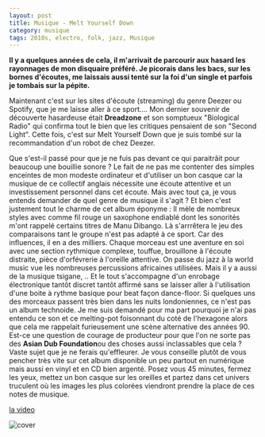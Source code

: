 ```yaml
---
layout: post
title: Musique - Melt Yourself Down
category: musique
tags: 2010s, electro, folk, jazz, Musique
---
```

**Il y a quelques années de cela, il m'arrivait de parcourir aux hasard les rayonnages de mon disquaire préféré. Je picorais dans les bacs, sur les bornes d'écoutes, me laissais aussi tenté sur la foi d'un single et parfois je tombais sur la pépite.**

Maintenant c'est sur les sites d'écoute (streaming) du genre Deezer ou Spotify, que je me laisse aller à ce sport.... Mon dernier souvenir de découverte hasardeuse était **Dreadzone** et son somptueux "Biological Radio" qui confirma tout le bien que les critiques pensaient de son "Second Light". Cette fois, c'est sur Melt Yourself Down que je suis tombé sur la recommandation d'un robot de chez Deezer.

Que s'est-il passé pour que je ne fuis pas devant ce qui paraitrâit pour beaucoup une bouillie sonore ? Le fait de ne pas me contenter des simples enceintes de mon modeste ordinateur et d'utiliser un bon casque car la musique de ce collectif anglais nécessite une écoute attentive et un investissement personnel dans cet écoute. Mais avec tout ça, je vous entends demander de quel genre de musique il s'agit ? Et bien c'est justement tout le charme de cet album éponyme : Il mèle de nombreux styles avec comme fil rouge un saxophone endiablé dont les sonorités m'ont rappelé certains titres de Manu Dibango. Là s'arrrêtera le jeu des comparaisons tant le groupe n'est pas adapté à ce sport. Car des influences, il en a des milliers. Chaque morceau est une aventure en soi avec une section rythmique complexe, touffue, brouillone à l'écoute distraite, pièce d'orfévrerie à l'oreille attentive. On passe du jazz à la world music vue les nombreuses percussions africaines utilisées. Mais il y a aussi de la musique tsigane, .. Et le tout s'accompagne d'un enrobage électronique tantôt discret tantôt affirmé sans se laisser aller à l'utilisation d'une boite à rythme basique pour beat façon dance-floor. Si quelques uns des morceaux passent très bien dans les nuits londoniennes, ce n'est pas un album technoide. Je me suis demandé pour ma part pourquoi je n'ai pas entendu ce son et ce melting-pot foisonnant du coté de l'hexagone alors que cela me rappelait furieusement une scène alternative des années 90. Est-ce une question de courage de producteur pour que l'on ne sorte pas des **Asian Dub Foundation**ou des choses aussi inclassables que cela ? Vaste sujet que je ne ferais qu'effleurer. Je vous conseille plutôt de vous pencher très vite sur cet album disponible un peu partout en numérique mais aussi en vinyl et en CD bien argenté. Posez vous 45 minutes, fermez les yeux, mettez un bon casque sur les oreilles et partez dans cet univers truculent où les images les plus colorées viendront prendre la place de ces notes de musique.

[la video](http://www.youtube.com/watch?v=0eoVLfPszeQ&amp;w=560&amp;h=315)

![cover](http://cheziceman.files.wordpress.com/2014/11/meltyourselfdown.jpg)
